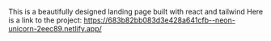 This is a beautifully designed landing page built with react and tailwind
Here is a link to the project: https://683b82bb083d3e428a641cfb--neon-unicorn-2eec89.netlify.app/
